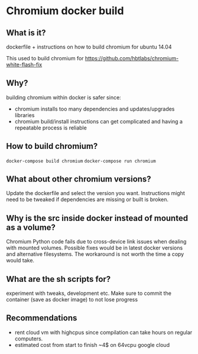 # Chromium docker build 

## What is it?

dockerfile + instructions on how to build chromium for ubuntu 14.04

This used to build chromium for https://github.com/hbtlabs/chromium-white-flash-fix

## Why?

building chromium within docker is safer since:

- chromium installs too many dependencies and updates/upgrades libraries
- chromium build/install instructions can get complicated and having a repeatable process is reliable


## How to build chromium?

`docker-compose build chromium`
`docker-compose run chromium`

## What about other chromium versions?

Update the dockerfile and select the version you want. Instructions might need to be tweaked if dependencies are missing or built is broken.


## Why is the src inside docker instead of mounted as a volume?

Chromium Python code fails due to cross-device link issues when dealing with mounted volumes.
Possible fixes would be in latest docker versions and alternative filesystems. 
The workaround is not worth the time a copy would take. 


## What are the sh scripts for?

experiment with tweaks, development etc.
Make sure to commit the container (save as docker image) to not lose progress


## Recommendations

- rent cloud vm with highcpus since compilation can take hours on regular computers. 
- estimated cost from start to finish ~4$ on 64vcpu google cloud 
